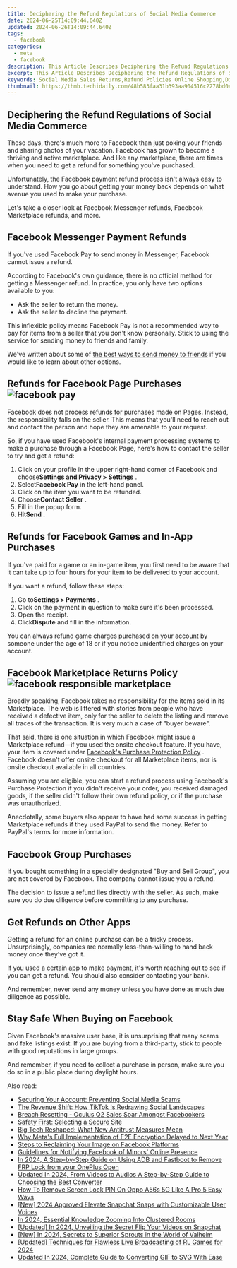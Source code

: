 ```yaml
---
title: Deciphering the Refund Regulations of Social Media Commerce
date: 2024-06-25T14:09:44.640Z
updated: 2024-06-26T14:09:44.640Z
tags:
  - facebook
categories:
  - meta
  - facebook
description: This Article Describes Deciphering the Refund Regulations of Social Media Commerce
excerpt: This Article Describes Deciphering the Refund Regulations of Social Media Commerce
keywords: Social Media Sales Returns,Refund Policies Online Shopping,Digital Marketplace Reimbursement,E-Commerce Redemption Rules,Consumer Rights in Social Media,Platform Refund Guidelines,Social Commerce Rebate Terms
thumbnail: https://thmb.techidaily.com/48b583faa31b393aa904516c2278bd0e1546bcda1fa4122648e108e1ee1f91de.jpg
---
```


## Deciphering the Refund Regulations of Social Media Commerce

 These days, there's much more to Facebook than just poking your friends and sharing photos of your vacation. Facebook has grown to become a thriving and active marketplace. And like any marketplace, there are times when you need to get a refund for something you've purchased.

 Unfortunately, the Facebook payment refund process isn't always easy to understand. How you go about getting your money back depends on what avenue you used to make your purchase.

 Let's take a closer look at Facebook Messenger refunds, Facebook Marketplace refunds, and more.

## Facebook Messenger Payment Refunds

 If you've used Facebook Pay to send money in Messenger, Facebook cannot issue a refund.

 According to Facebook's own guidance, there is no official method for getting a Messenger refund. In practice, you only have two options available to you:

* Ask the seller to return the money.
* Ask the seller to decline the payment.

 This inflexible policy means Facebook Pay is not a recommended way to pay for items from a seller that you don't know personally. Stick to using the service for sending money to friends and family.

 We've written about some of [the best ways to send money to friends](https://www.makeuseof.com/tag/6-apps-help-transfer-money-friends/) if you would like to learn about other options.

## Refunds for Facebook Page Purchases ![facebook pay](https://static1.makeuseofimages.com/wordpress/wp-content/uploads/2021/05/facebook-pay-1.jpg)

 Facebook does not process refunds for purchases made on Pages. Instead, the responsibility falls on the seller. This means that you'll need to reach out and contact the person and hope they are amenable to your request.

 So, if you have used Facebook's internal payment processing systems to make a purchase through a Facebook Page, here's how to contact the seller to try and get a refund:

1. Click on your profile in the upper right-hand corner of Facebook and choose**Settings and Privacy > Settings** .
2. Select**Facebook Pay** in the left-hand panel.
3. Click on the item you want to be refunded.
4. Choose**Contact Seller** .
5. Fill in the popup form.
6. Hit**Send** .

## Refunds for Facebook Games and In-App Purchases

 If you've paid for a game or an in-game item, you first need to be aware that it can take up to four hours for your item to be delivered to your account.

If you want a refund, follow these steps:

1. Go to**Settings > Payments** .
2. Click on the payment in question to make sure it's been processed.
3. Open the receipt.
4. Click**Dispute** and fill in the information.

 You can always refund game charges purchased on your account by someone under the age of 18 or if you notice unidentified charges on your account.

## Facebook Marketplace Returns Policy ![facebook responsible marketplace](https://static1.makeuseofimages.com/wordpress/wp-content/uploads/2021/05/facebook-responsible-marketplace.jpg)

 Broadly speaking, Facebook takes no responsibility for the items sold in its Marketplace. The web is littered with stories from people who have received a defective item, only for the seller to delete the listing and remove all traces of the transaction. It is very much a case of "buyer beware".

 That said, there is one situation in which Facebook might issue a Marketplace refund—if you used the onsite checkout feature. If you have, your item is covered under [Facebook's Purchase Protection Policy](https://www.facebook.com/policies/purchase%5Fprotection) . Facebook doesn't offer onsite checkout for all Marketplace items, nor is onsite checkout available in all countries.

 Assuming you are eligible, you can start a refund process using Facebook's Purchase Protection if you didn't receive your order, you received damaged goods, if the seller didn't follow their own refund policy, or if the purchase was unauthorized.

 Anecdotally, some buyers also appear to have had some success in getting Marketplace refunds if they used PayPal to send the money. Refer to PayPal's terms for more information.

## Facebook Group Purchases

 If you bought something in a specially designated "Buy and Sell Group", you are not covered by Facebook. The company cannot issue you a refund.

 The decision to issue a refund lies directly with the seller. As such, make sure you do due diligence before committing to any purchase.

## Get Refunds on Other Apps

 Getting a refund for an online purchase can be a tricky process. Unsurprisingly, companies are normally less-than-willing to hand back money once they've got it.

 If you used a certain app to make payment, it's worth reaching out to see if you can get a refund. You should also consider contacting your bank.

 And remember, never send any money unless you have done as much due diligence as possible.

## Stay Safe When Buying on Facebook

 Given Facebook's massive user base, it is unsurprising that many scams and fake listings exist. If you are buying from a third-party, stick to people with good reputations in large groups.

 And remember, if you need to collect a purchase in person, make sure you do so in a public place during daylight hours.


<ins class="adsbygoogle"
     style="display:block"
     data-ad-format="autorelaxed"
     data-ad-client="ca-pub-7571918770474297"
     data-ad-slot="1223367746"></ins>



<ins class="adsbygoogle"
     style="display:block"
     data-ad-client="ca-pub-7571918770474297"
     data-ad-slot="8358498916"
     data-ad-format="auto"
     data-full-width-responsive="true"></ins>

<span class="atpl-alsoreadstyle">Also read:</span>
<div><ul>
<li><a href="https://facebook.techidaily.com/securing-your-account-preventing-social-media-scams/"><u>Securing Your Account: Preventing Social Media Scams</u></a></li>
<li><a href="https://facebook.techidaily.com/the-revenue-shift-how-tiktok-is-redrawing-social-landscapes/"><u>The Revenue Shift: How TikTok Is Redrawing Social Landscapes</u></a></li>
<li><a href="https://facebook.techidaily.com/breach-resetting-oculus-q2-sales-soar-amongst-facebookers/"><u>Breach Resetting - Oculus Q2 Sales Soar Amongst Facebookers</u></a></li>
<li><a href="https://facebook.techidaily.com/safety-first-selecting-a-secure-site/"><u>Safety First: Selecting a Secure Site</u></a></li>
<li><a href="https://facebook.techidaily.com/big-tech-reshaped-what-new-antitrust-measures-mean/"><u>Big Tech Reshaped: What New Antitrust Measures Mean</u></a></li>
<li><a href="https://facebook.techidaily.com/why-metas-full-implementation-of-e2e-encryption-delayed-to-next-year/"><u>Why Meta's Full Implementation of E2E Encryption Delayed to Next Year</u></a></li>
<li><a href="https://facebook.techidaily.com/steps-to-reclaiming-your-image-on-facebook-platforms/"><u>Steps to Reclaiming Your Image on Facebook Platforms</u></a></li>
<li><a href="https://facebook.techidaily.com/guidelines-for-notifying-facebook-of-minors-online-presence/"><u>Guidelines for Notifying Facebook of Minors' Online Presence</u></a></li>
<li><a href="https://android-frp.techidaily.com/in-2024-a-step-by-step-guide-on-using-adb-and-fastboot-to-remove-frp-lock-from-your-oneplus-open-by-drfone-android/"><u>In 2024, A Step-by-Step Guide on Using ADB and Fastboot to Remove FRP Lock from your OnePlus Open</u></a></li>
<li><a href="https://ai-video-apps.techidaily.com/updated-in-2024-from-videos-to-audios-a-step-by-step-guide-to-choosing-the-best-converter/"><u>Updated In 2024, From Videos to Audios A Step-by-Step Guide to Choosing the Best Converter</u></a></li>
<li><a href="https://easy-unlock-android.techidaily.com/how-to-remove-screen-lock-pin-on-oppo-a56s-5g-like-a-pro-5-easy-ways-by-drfone-android/"><u>How To Remove Screen Lock PIN On Oppo A56s 5G Like A Pro 5 Easy Ways</u></a></li>
<li><a href="https://snapchat-videos.techidaily.com/new-2024-approved-elevate-snapchat-snaps-with-customizable-user-voices/"><u>[New] 2024 Approved  Elevate Snapchat Snaps with Customizable User Voices</u></a></li>
<li><a href="https://desktop-recording.techidaily.com/in-2024-essential-knowledge-zooming-into-clustered-rooms/"><u>In 2024, Essential Knowledge  Zooming Into Clustered Rooms</u></a></li>
<li><a href="https://snapchat-videos.techidaily.com/updated-in-2024-unveiling-the-secret-flip-your-videos-on-snapchat/"><u>[Updated] In 2024, Unveiling the Secret  Flip Your Videos on Snapchat</u></a></li>
<li><a href="https://visual-screen-recording.techidaily.com/new-in-2024-secrets-to-superior-sprouts-in-the-world-of-valheim/"><u>[New] In 2024, Secrets to Superior Sprouts in the World of Valheim</u></a></li>
<li><a href="https://digital-screen-recording.techidaily.com/updated-techniques-for-flawless-live-broadcasting-of-rl-games-for-2024/"><u>[Updated] Techniques for Flawless Live Broadcasting of RL Games for 2024</u></a></li>
<li><a href="https://ai-editing-video.techidaily.com/updated-in-2024-complete-guide-to-converting-gif-to-svg-with-ease/"><u>Updated In 2024, Complete Guide to Converting GIF to SVG With Ease</u></a></li>
</ul></div>

